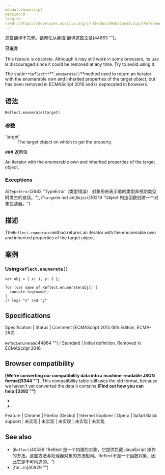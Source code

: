```yaml
---
manual:Javascript
version:0
lang:zh
rawUrl:https://developer.mozilla.org/zh-CN/docs/Web/JavaScript/Reference/Global_Objects/Reflect/enumerate
---
```




这篇翻译不完整。请帮忙从英语[翻译这篇文章]44863 "")。






**已废弃**<br></br>This feature is obsolete. Although it may still work in some browsers, its use is discouraged since it could be removed at any time. Try to avoid using it.





The static`**Reflect**`**`.enumerate()`**method used to return an iterator with the enumerable own and inherited properties of the target object, but has been removed in ECMAScript 2016 and is deprecated in browsers.


## 语法<a name="语法"></a>

```
Reflect.enumerate(target)

```

### 参数<a name="参数"></a>
<dl><dt id=''>`target`</dt><dd>The target object on which to get the property.</dd></dl>
### 返回值<a name="返回值"></a>


An iterator with the enumerable own and inherited properties of the target object.


### Exceptions<a name="Exceptions"></a>


A[`TypeError`]3682 "TypeError（类型错误） 对象用来表示值的类型非预期类型时发生的错误。"), if`target`is not an[`Object`]10219 "Object 构造函数创建一个对象包装器。").


## 描述<a name="描述"></a>


The`Reflect.enumerate`method returns an iterator with the enumerable own and inherited properties of the target object.


## 案例<a name="案例"></a>

### Using`Reflect.enumerate()`<a name="Using_Reflect.enumerate()"></a>

```
var obj = { x: 1, y: 2 };

for (var name of Reflect.enumerate(obj)) {
  console.log(name);
}
// logs "x" and "y"
```

## Specifications<a name="Specifications"></a>

Specification | Status | Comment 
[ECMAScript 2015 (6th Edition, ECMA-262)<br></br><small>Reflect.enumerate</small>]44864 "") | Standard | Initial definition. Removed in ECMAScript 2016. 


## Browser compatibility<a name="Browser_compatibility"></a>


**[We&#39;re converting our compatibility data into a machine-readable JSON format]3344 "")**. This compatibility table still uses the old format, because we haven&#39;t yet converted the data it contains.**[Find out how you can help!]3392 "")**


* 
* 

Feature | Chrome | Firefox (Gecko) | Internet Explorer | Opera | Safari 
Basic support | 未实现 | 未实现 | 未实现 | 未实现 | 未实现 




## See also<a name="See_also"></a>

* [`Reflect`]40539 "Reflect 是一个内置的对象，它提供拦截 JavaScript 操作的方法。这些方法与处理器对象的方法相同。Reflect不是一个函数对象，因此它是不可构造的。")
* [for...in]40929 "")



